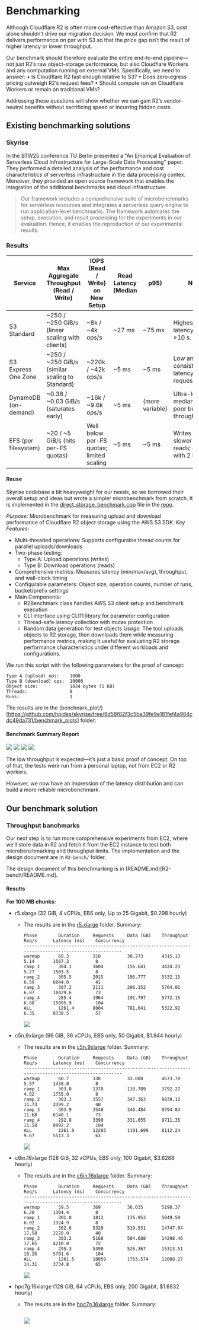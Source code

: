 # Benchmarking

Although Cloudflare R2 is often more cost-effective than Amazon S3, cost alone shouldn’t drive our migration decision. We must confirm that R2 delivers performance on par with S3 so that the price gap isn’t the result of higher latency or lower throughput.

Our benchmark should therefore evaluate the entire end-to-end pipeline—not just R2’s raw object-storage performance, but also Cloudflare Workers and any computation running on external VMs. Specifically, we need to answer:
	•	Is Cloudflare R2 fast enough relative to S3?
	•	Does zero-egress pricing outweigh R2’s request fees?
	•	Should compute run on Cloudflare Workers or remain on traditional VMs?

Addressing these questions will show whether we can gain R2’s vendor-neutral benefits without sacrificing speed or incurring hidden costs.


## Existing benchmarking solutions

### Skyrise

In the BTW25 conference TU Berlin presented a "An Empirical Evaluation of Serverless Cloud Infrastructure for
Large-Scale Data Processing" paper. They performed a detailed analysis of the performance and cost characteristics of serverless infrastructure in the data processing contex. Moreover, they provided an open source framework that enables the integration of the additional benchmarks and cloud infrastructure.

> Our framework includes a comprehensive suite of microbenchmarks for serverless resources and integrates a serverless query engine to run application-level benchmarks. The framework automates the setup, execution, and result processing for the experiments in our evaluation. Hence, it enables the reproduction of our experimental results.


### Results 

| Service                     | Max Aggregate Throughput (Read / Write)            | IOPS (Read / Write) on New Setup | Read Latency (Median | p95) | Notes |
|----------------------------|-----------------------------------------------------|----------------------------------|----------------------|------|-------|
| S3 Standard                | ~250 / ~250 GiB/s (linear scaling with clients)     | ~8k / ~4k ops/s                  | ~27 ms | ~75 ms       | Highest tail latency; outliers >10 s. |
| S3 Express One Zone        | ~250 / ~250 GiB/s (similar scaling to Standard)     | ~220k / ~42k ops/s               | ~5 ms | ~5 ms        | Low and consistent latency; higher request cost. |
| DynamoDB (on-demand)       | ~0.38 / ~0.03 GiB/s (saturates early)               | ~16k / ~9.6k ops/s               | ~5 ms | (more variable) | Ultra-low median latency; poor bulk throughput/cost. |
| EFS (per filesystem)       | ~20 / ~5 GiB/s (hits per-FS quotas)                 | Well below per-FS quotas; limited scaling | ~5 ms | ~5 ms | Writes ~2–3× slower than reads; doubling with 2 FS only. |


#### Reuse

 Skyrise codebase a bit heavyweight for our needs, so we borrowed their overall setup and ideas but wrote a simpler microbenchmark from scratch. 
 It is implemented in the [direct_storage_benchmark.cpp](https://github.com/Frosendroska/skyrise/edit/no-brain-r2-microbenchmark/src/benchmark/bin/micro_benchmark/direct_storage_benchmark.cpp?pr=%2Fhpides%2Fskyrise%2Fpull%2F1) file in the [repo](https://github.com/hpides/skyrise/pull/1).

*Purpose:* Microbenchmark for measuring upload and download performance of Cloudflare R2 object storage using the AWS S3 SDK.
*Key Features:*
- Multi-threaded operations: Supports configurable thread counts for parallel uploads/downloads
- Two-phase testing:
    - Type A: Upload operations (writes)
    - Type B: Download operations (reads)
- Comprehensive metrics: Measures latency (min/max/avg), throughput, and wall-clock timing
- Configurable parameters: Object size, operation counts, number of runs, bucket/prefix settings
- Main Components:
    - R2Benchmark class handles AWS S3 client setup and benchmark execution
    - CLI interface using CLI11 library for parameter configuration
    - Thread-safe latency collection with mutex protection
    - Random data generation for test objects
*Usage:* The tool uploads objects to R2 storage, then downloads them while measuring performance metrics, making it useful for evaluating R2 storage performance characteristics under different workloads and configurations.

We run this script with the following parameters for the proof of concept:

```
Type A (upload) ops:    1000  
Type B (download) ops:  10000  
Object size:            1024 bytes (1 KB)  
Threads:                8  
Runs:                   1  
```

The results are in the (benchnark_plot/)[https://github.com/hpides/skyrise/tree/9d58f82f3c5ba39fe9e181fef4a984cdc49da731/benchmark_plots] folder:

#### Benchmark Summary Report

![](../images/skyrise/latency_boxplot.png)
![](../images/skyrise/read_latency_distribution.png)
![](../images/skyrise/write_latency_distribution.png)
![](../images/skyrise/throughput_comparison.png)

The low throughput is expected—it’s just a basic proof of concept. On top of that, the tests were run from a personal laptop, not from EC2 or R2 workers.

However, we now have an impression of the latency distribution and can build a more reliable microbenchmark. 


## Our benchmark solution

### Throughput banchmarks

Our next step is to run more comprehensive experiments from EC2, where we’ll store data in R2 and fetch it from the EC2 instance to test both microbenchmarking and throughput limits. The implementation and the design document are in `R2-bench/` folder.

The design document of this benchmarking is in (README.md)[R2-bench/README.md].

#### Results

**For 100 MB chunks:**

- r5.xlarge (32 GiB, 4 vCPUs, EBS only, Up to 25 Gigabit, $0.298 hourly)
  - The results are in the [r5.xlarge](../plots/r5.xlarge/) folder.
    Summary:
    ```
    Phase        Duration     Requests     Data (GB)    Throughput      Req/s      Latency (ms)    Concurrency 
    ----------------------------------------------------------------------------------------------------
    warmup       60.3         310          30.273       4315.13         5.14       1567.3          8           
    ramp_1       304.1        1604         156.641      4424.23         5.27       1503.5          8           
    ramp_2       305.5        2015         196.777      5532.15         6.59       6044.0          41          
    ramp_3       307.2        2111         206.152      5764.01         6.87       10429.6         73          
    ramp_4       285.4        1964         191.797      5772.15         6.88       15095.9         104         
    ALL          1261.4       8004         781.641      5322.92         6.35       8338.5          57            
    ```
    ![](../plots/r5.xlarge/per_second_throughput_timeline.png)

- c5n.9xlarge (96 GiB, 36 vCPUs, EBS only, 50 Gigabit, $1.944 hourly)
  - The results are in the [c5n.9xlarge](../plots/c5n.9xlarge/) folder.
    Summary:
    ```
    Phase        Duration     Requests     Data (GB)    Throughput      Req/s      Latency (ms)    Concurrency 
    ----------------------------------------------------------------------------------------------------
    warmup       60.7         338          33.008       4673.78         5.57       1438.0          8           
    ramp_1       303.0        1370         133.789      3792.27         4.52       1755.0          8           
    ramp_2       303.3        3557         347.363      9839.12         11.73      3399.2          40          
    ramp_3       303.9        3548         346.484      9794.84         11.68      6148.1          73          
    ramp_4       292.8        3390         331.055      9711.35         11.58      8992.2          104         
    ALL          1261.9       12203        1191.699     8112.24         9.67       5513.3          63      
    ```
    ![](../plots/c5n.9xlarge/per_second_throughput_timeline.png)

- c6in.16xlarge (128 GiB, 32 vCPUs, EBS only, 100 Gigabit, $3.6288 hourly)
  - The results are in the [c6in.16xlarge](../plots/c6in.16xlarge/) folder.
    Summary:
    ```
    Phase        Duration     Requests     Data (GB)    Throughput      Req/s      Latency (ms)    Concurrency 
    ----------------------------------------------------------------------------------------------------
    warmup       59.5         369          36.035       5198.37         6.20       1304.4          8           
    ramp_1       301.0        1812         176.953      5049.59         6.02       1324.9          8           
    ramp_2       302.6        5320         519.531      14747.04        17.58      2270.0          40          
    ramp_3       303.2        5168         504.688      14298.46        17.05      4210.0          72          
    ramp_4       295.3        5390         526.367      15313.51        18.26      5701.6          104         
    ALL          1261.5       18059        1763.574     12008.27        14.31      3734.8          65    
    ```
    ![](../plots/c6in.16xlarge/per_second_throughput_timeline.png)

- hpc7g.16xlarge (128 GiB,	64 vCPUs, EBS only, 200 Gigabit, $1.6832 hourly)
  - The results are in the [hpc7g.16xlarge](../plots/hpc7g.16xlarge/) folder.
    Summary:
    ```

    ```
    ![](../plots/hpc7g.16xlarge/per_second_throughput_timeline.png)



